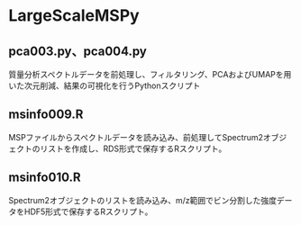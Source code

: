 # LargeScaleMSPy

## pca003.py、pca004.py
質量分析スペクトルデータを前処理し、フィルタリング、PCAおよびUMAPを用いた次元削減、結果の可視化を行うPythonスクリプト

## msinfo009.R
MSPファイルからスペクトルデータを読み込み、前処理してSpectrum2オブジェクトのリストを作成し、RDS形式で保存するRスクリプト。

## msinfo010.R
Spectrum2オブジェクトのリストを読み込み、m/z範囲でビン分割した強度データをHDF5形式で保存するRスクリプト。
